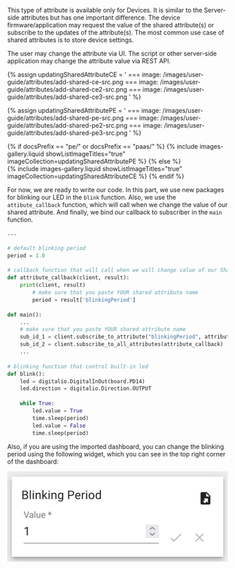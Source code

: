 This type of attribute is available only for Devices. It is similar to the Server-side attributes but has one important 
difference. The device firmware/application may request the value of the shared attribute(s) or subscribe to the updates 
of the attribute(s). The most common use case of shared attributes is to store device settings.

The user may change the attribute via UI. The script or other server-side application may change the attribute value via 
REST API.

{% assign updatingSharedAttributeCE = '
    ===
        image: /images/user-guide/attributes/add-shared-ce-src.png
    ===
        image: /images/user-guide/attributes/add-shared-ce2-src.png
    ===
        image: /images/user-guide/attributes/add-shared-ce3-src.png
    '
%}

{% assign updatingSharedAttributePE = '
    ===
        image: /images/user-guide/attributes/add-shared-pe-src.png
    ===
        image: /images/user-guide/attributes/add-shared-pe2-src.png
    ===
        image: /images/user-guide/attributes/add-shared-pe3-src.png
    '
%}

{% if docsPrefix == "pe/" or docsPrefix == "paas/" %}
    {% include images-gallery.liquid showListImageTitles="true" imageCollection=updatingSharedAttributePE %}
{% else %}  
    {% include images-gallery.liquid showListImageTitles="true" imageCollection=updatingSharedAttributeCE %}
{% endif %}

For now, we are ready to write our code. In this part, we use new packages for blinking our LED in the `blink` function.
Also, we use the `attibute_callback` function, which will call when we change the value of our shared attribute. And 
finally, we bind our callback to subscriber in the `main` function.

```python
...

# default blinking period
period = 1.0

# callback function that will call when we will change value of our Shared Attribute
def attribute_callback(client, result):
    print(client, result)
		# make sure that you paste YOUR shared attribute name
		period = result['blinkingPeriod']

def main():
	...
	# make sure that you paste YOUR shared attribute name
    sub_id_1 = client.subscribe_to_attribute("blinkingPeriod", attribute_callback)
    sub_id_2 = client.subscribe_to_all_attributes(attribute_callback)
	...

# blinking function that control built-in led
def blink():
    led = digitalio.DigitalInOut(board.PD14)
	led.direction = digitalio.Direction.OUTPUT

	while True:
		led.value = True
		time.sleep(period)
		led.value = False
		time.sleep(period)
```

Also, if you are using the imported dashboard, you can change the blinking period using the following widget, which you 
can see in the top right corner of the dashboard:

![](/images/devices-library/orangepi/attribute-update-widget.png)


